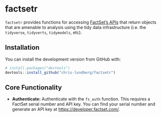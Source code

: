 
<!-- README.md is generated from README.Rmd. Please edit that file -->

# factsetr

<!-- badges: start -->

<!-- badges: end -->

`factsetr` provides functions for accessing [FactSet’s
APIs](https://developer.factset.com/api-catalog) that return objects
that are amenable to analysis using the tidy data infrastructure
(i.e. the `tidyverse`, `tidyverts`, `tidymodels`, etc).

## Installation

You can install the development version from GitHub with:

``` r
# install.packages("devtools")
devtools::install_github("chris-lundberg/factsetr")
```

## Core Functionality

  - **Authenticate:** Authenticate with the `fs_auth` function. This
    requires a FactSet serial number and API key. You can find your
    serial number and generate an API key at
    <https://developer.factset.com/>.
